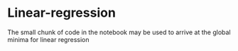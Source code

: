# Linear-regression

The small chunk of code in the notebook may be used to arrive at the global minima for linear regression 
